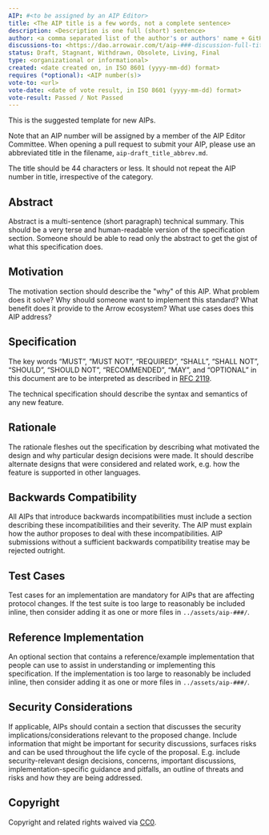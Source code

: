 ```yaml
---
AIP: #<to be assigned by an AIP Editor>
title: <The AIP title is a few words, not a complete sentence>
description: <Description is one full (short) sentence>
author: <a comma separated list of the author's or authors' name + GitHub username (in parenthesis), or name and email (in angle brackets).  Example, FirstName LastName (@GitHubUsername), FirstName LastName <foo@bar.com>, FirstName (@GitHubUsername) and GitHubUsername (@GitHubUsername)>
discussions-to: <https://dao.arrowair.com/t/aip-###-discussion-full-title-in-link>
status: Draft, Stagnant, Withdrawn, Obsolete, Living, Final
type: <organizational or informational>
created: <date created on, in ISO 8601 (yyyy-mm-dd) format>
requires (*optional): <AIP number(s)>
vote-to: <url>
vote-date: <date of vote result, in ISO 8601 (yyyy-mm-dd) format>
vote-result: Passed / Not Passed
---
```


This is the suggested template for new AIPs.

Note that an AIP number will be assigned by a member of the AIP Editor Committee. When opening a pull request to submit your AIP, please use an abbreviated title in the filename, `aip-draft_title_abbrev.md`.

The title should be 44 characters or less. It should not repeat the AIP number in title, irrespective of the category. 

## Abstract
Abstract is a multi-sentence (short paragraph) technical summary. This should be a very terse and human-readable version of the specification section. Someone should be able to read only the abstract to get the gist of what this specification does.

## Motivation
The motivation section should describe the "why" of this AIP. What problem does it solve? Why should someone want to implement this standard? What benefit does it provide to the Arrow ecosystem? What use cases does this AIP address?

## Specification

The key words “MUST”, “MUST NOT”, “REQUIRED”, “SHALL”, “SHALL NOT”, “SHOULD”, “SHOULD NOT”, “RECOMMENDED”, “MAY”, and “OPTIONAL” in this document are to be interpreted as described in [RFC 2119](https://datatracker.ietf.org/doc/html/rfc2119).

The technical specification should describe the syntax and semantics of any new feature.

## Rationale
The rationale fleshes out the specification by describing what motivated the design and why particular design decisions were made. It should describe alternate designs that were considered and related work, e.g. how the feature is supported in other languages.

## Backwards Compatibility
All AIPs that introduce backwards incompatibilities must include a section describing these incompatibilities and their severity. The AIP must explain how the author proposes to deal with these incompatibilities. AIP submissions without a sufficient backwards compatibility treatise may be rejected outright.

## Test Cases
Test cases for an implementation are mandatory for AIPs that are affecting protocol changes. If the test suite is too large to reasonably be included inline, then consider adding it as one or more files in `../assets/aip-###/`.

## Reference Implementation
An optional section that contains a reference/example implementation that people can use to assist in understanding or implementing this specification. If the implementation is too large to reasonably be included inline, then consider adding it as one or more files in `../assets/aip-###/`.

## Security Considerations
If applicable, AIPs should contain a section that discusses the security implications/considerations relevant to the proposed change. Include information that might be important for security discussions, surfaces risks and can be used throughout the life cycle of the proposal. E.g. include security-relevant design decisions, concerns, important discussions, implementation-specific guidance and pitfalls, an outline of threats and risks and how they are being addressed.

## Copyright
Copyright and related rights waived via [CC0](https://creativecommons.org/publicdomain/zero/1.0/).

